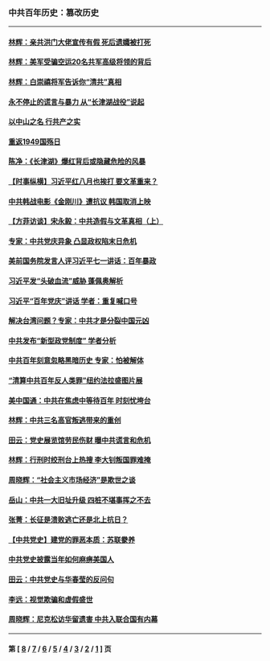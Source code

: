 ### 中共百年历史：篡改历史
---
#### [林辉：亲共洪门大佬宣传有假 死后遗孀被打死](../../pages/nf1176115/n14057205.md?10100430) 
#### [林辉：美军受骗空运20名共军高级将领的背后](../../pages/nf1176115/n14052185.md?10100430) 
#### [林辉：白崇禧将军告诉你“清共”真相](../../pages/nf1176115/n14044216.md?10100430) 
#### [永不停止的谎言与暴力 从“长津湖战役”说起](../../pages/nf1176115/n13494094.md?10100430) 
#### [以中山之名 行共产之实](../../pages/nf1176115/n13346437.md?10100430) 
#### [重返1949国殇日](../../pages/nf1176115/n13346372.md?10100430) 
#### [陈净：《长津湖》爆红背后或隐藏危险的风暴](../../pages/nf1176115/n13314364.md?10100430) 
#### [【时事纵横】习近平红八月也挨打 要文革重来？](../../pages/nf1176115/n13231393.md?10100430) 
#### [中共韩战电影《金刚川》遭抗议 韩国取消上映](../../pages/nf1176115/n13219114.md?10100430) 
#### [【方菲访谈】宋永毅：中共造假与文革真相（上）](../../pages/nf1176115/n13200760.md?10100430) 
#### [专家：中共党庆异象 凸显政权陷末日危机](../../pages/nf1176115/n13067084.md?10100430) 
#### [美前国务院发言人评习近平七一讲话：百年暴政](../../pages/nf1176115/n13066986.md?10100430) 
#### [习近平发“头破血流”威胁 蓬佩奥解析](../../pages/nf1176115/n13063604.md?10100430) 
#### [习近平“百年党庆”讲话 学者：重复喊口号](../../pages/nf1176115/n13061411.md?10100430) 
#### [解决台湾问题？专家：中共才是分裂中国元凶](../../pages/nf1176115/n13060811.md?10100430) 
#### [中共发布“新型政党制度” 学者分析](../../pages/nf1176115/n13056354.md?10100430) 
#### [中共百年刻意忽略黑暗历史 专家：怕被解体](../../pages/nf1176115/n13056056.md?10100430) 
#### [“清算中共百年反人类罪”纽约法拉盛图片展](../../pages/nf1176115/n13052220.md?10100430) 
#### [美中国通：中共在焦虑中等待百年 时刻忧垮台](../../pages/nf1176115/n13048820.md?10100430) 
#### [林辉：中共三名高官叛逃带来的重创](../../pages/nf1176115/n13035206.md?10100430) 
#### [田云：党史展览馆劳民伤财 曝中共谎言和危机](../../pages/nf1176115/n13033900.md?10100430) 
#### [林辉：行刑时绞刑台上热搜 李大钊叛国罪难掩](../../pages/nf1176115/n13031965.md?10100430) 
#### [周晓辉：“社会主义市场经济”是欺世之谈](../../pages/nf1176115/n13024090.md?10100430) 
#### [岳山：中共一大旧址升级 四桩不堪事挥之不去](../../pages/nf1176115/n13021697.md?10100430) 
#### [张菁：长征是溃败逃亡还是北上抗日？](../../pages/nf1176115/n13020585.md?10100430) 
#### [【中共党史】建党的罪恶本质：苏联豢养](../../pages/nf1176115/n13011888.md?10100430) 
#### [中共党史披露当年如何麻痹美国人](../../pages/nf1176115/n12966400.md?10100430) 
#### [田云：中共党史与华春莹的反问句](../../pages/nf1176115/n12765178.md?10100430) 
#### [李远：视觉欺骗和虚假盛世](../../pages/nf1176115/n12993376.md?10100430) 
#### [周晓辉：尼克松访华留遗害 中共入联合国有内幕](../../pages/nf1176115/n12991422.md?10100430) 

---
#### 第 [ [8](./8.md?10100430) / [7](./7.md?10100430) / [6](./6.md?10100430) / [5](./5.md?10100430) / [4](./4.md?10100430) / [3](./3.md?10100430) / [2](./2.md?10100430) / [1](./1.md?10100430) ] 页
